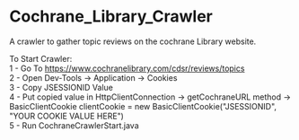 # Cochrane_Library_Crawler
A crawler to gather topic reviews on the cochrane Library website.<br />

To Start Crawler:<br />
1 - Go To https://www.cochranelibrary.com/cdsr/reviews/topics<br />
2 - Open Dev-Tools -> Application -> Cookies<br />
3 - Copy JSESSIONID Value<br />
4 - Put copied value in HttpClientConnection -> getCochraneURL method -> BasicClientCookie clientCookie = new BasicClientCookie("JSESSIONID", "YOUR COOKIE VALUE HERE")<br />
5 - Run CochraneCrawlerStart.java
